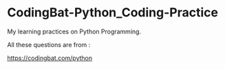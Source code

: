 # CodingBat-Python_Coding-Practice


My learning practices on Python Programming.


All these questions are from :

https://codingbat.com/python

